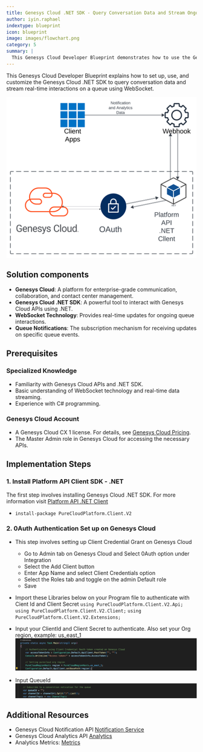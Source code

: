 ```yaml
---
title: Genesys Cloud .NET SDK - Query Conversation Data and Stream Ongoing Interactions on a Queue via Websocket
author: iyin.raphael
indextype: blueprint
icon: blueprint
image: images/flowchart.png
category: 5
summary: |
  This Genesys Cloud Developer Blueprint demonstrates how to use the Genesys Cloud .NET SDK to query conversation data and stream live interactions from a queue in real-time via WebSocket.
---
```


This Genesys Cloud Developer Blueprint explains how to set up, use, and customize the Genesys Cloud .NET SDK to query conversation data and stream real-time interactions on a queue using WebSocket.

![Streaming Overview](images/flowchart.png)

## Solution components

- **Genesys Cloud**: A platform for enterprise-grade communication, collaboration, and contact center management.
- **Genesys Cloud .NET SDK**: A powerful tool to interact with Genesys Cloud APIs using .NET.
- **WebSocket Technology**: Provides real-time updates for ongoing queue interactions.
- **Queue Notifications**: The subscription mechanism for receiving updates on specific queue events.

## Prerequisites

### Specialized Knowledge
- Familiarity with Genesys Cloud APIs and .NET SDK.
- Basic understanding of WebSocket technology and real-time data streaming.
- Experience with C# programming.

### Genesys Cloud Account
- A Genesys Cloud CX 1 license. For details, see [Genesys Cloud Pricing](https://www.genesys.com/pricing).
- The Master Admin role in Genesys Cloud for accessing the necessary APIs.

## Implementation Steps

### 1. Install Platform API Client SDK - .NET
The first step involves installing Genesys Cloud .NET SDK. For more information visit [Platform API .NET Client](https://mypurecloud.github.io/platform-client-sdk-dotnet/)
* `install-package PureCloudPlatform.Client.V2`

### 2. 0Auth Authentication Set up on Genesys Cloud
* This step involves setting up Client Credential Grant on Genesys Cloud
    - Go to Admin tab on Genesys Cloud and Select 0Auth option under Integration
    - Select the Add Client button
    - Enter App Name and select Client Credentials option
    - Select the Roles tab and toggle on the admin Default role
    - Save
* Import these Libraries below on your Program file to authenticate with Cient Id and Client Secret
    `using PureCloudPlatform.Client.V2.Api;`
    `using PureCloudPlatform.Client.V2.Client;`
    `using PureCloudPlatform.Client.V2.Extensions;`

* Input your ClientId and Client Secret to authenticate. Also set your Org region, example: us_east_1
![Authentication Code and Org region](images/authenticationCode.png)

* Input QueueId 
![Queue Id](images/queueId.png)


## Additional Resources
* Genesys Cloud Notification API [Notification Service](https://developer.genesys.cloud/notificationsalerts/notifications/)
* Genesys Cloud Analytics API [Analytics](https://developer.genesys.cloud/analyticsdatamanagement/analytics/)
* Analytics Metrics: [Metrics](https://developer.genesys.cloud/analyticsdatamanagement/analytics/metrics)
